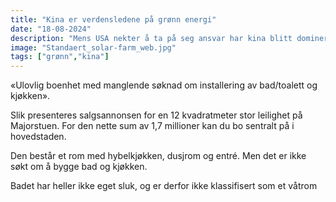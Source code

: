 ```yaml
---
title: "Kina er verdensledene på grønn energi"
date: "18-08-2024"
description: "Mens USA nekter å ta på seg ansvar har kina blitt dominerende på grønn energi"
image: "Standaert_solar-farm_web.jpg"
tags: ["grønn","kina"]
---
```

«Ulovlig boenhet med manglende søknad om installering av bad/toalett og kjøkken».

Slik presenteres salgsannonsen for en 12 kvadratmeter stor leilighet på Majorstuen. For den nette sum av 1,7 millioner kan du bo sentralt på i hovedstaden.

Den består et rom med hybelkjøkken, dusjrom og entré. Men det er ikke søkt om å bygge bad og kjøkken.

Badet har heller ikke eget sluk, og er derfor ikke klassifisert som et våtrom
